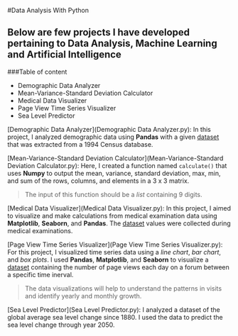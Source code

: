 #Data Analysis With Python

Below are few projects I have developed pertaining to Data Analysis, 
Machine Learning and Artificial Intelligence
---
###Table of content
* Demographic Data Analyzer
* Mean-Variance-Standard Deviation Calculator
* Medical Data Visualizer
* Page View Time Series Visualizer
* Sea Level Predictor

[Demographic Data Analyzer](Demographic Data Analyzer.py): 
In this project, I analyzed demographic data using **Pandas** 
with a given [dataset](adult.data.csv) that was extracted from a 1994 Census database.

[Mean-Variance-Standard Deviation Calculator](Mean-Variance-Standard Deviation Calculator.py):
Here, I created a function named `calculate()` that uses **Numpy** to 
output the mean, variance, standard deviation, max, 
min, and sum of the rows, columns, and elements in a 3 x 3 matrix.
>The input of this function should be a _list_ containing 9 digits.

[Medical Data Visualizer](Medical Data Visualizer.py):
In this project, I aimed to visualize and make calculations from medical
examination data using **Matplotlib**, **Seaborn**, and **Pandas**. 
The [dataset](medical_examination.csv) values were collected during medical examinations.

[Page View Time Series Visualizer](Page View Time Series Visualizer.py):
For this project, I visualized time series data using a _line chart_, _bar chart_,
and _box plots_. I used **Pandas**, **Matplotlib**, and **Seaborn** to visualize a 
[dataset](fcc-forum-pageviews.csv) containing the number of page views each day on a
forum between a specific time inerval. 
>The data visualizations will help to
understand the patterns in visits and identify yearly and monthly growth.

[Sea Level Predictor](Sea Level Predictor.py):
I analyzed a dataset of the global average sea level change since 1880. 
I used the data to predict the sea level change through year 2050.
